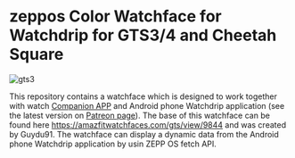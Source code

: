  # zeppos Color Watchface for Watchdrip for GTS3/4 and Cheetah Square
 ![gts3](https://user-images.githubusercontent.com/65983953/213257210-36a2e10a-d7d9-4d12-9ebe-da2fb0fab42e.png)

This repository contains a watchface which is designed to work together with watch <a href="https://github.com/bigdigital/zeppos_watchdrip_app">Companion APP</a>  and Android phone Watchdrip application (see the latest version on <a href="https://www.patreon.com/xdrip_miband">Patreon page</a>). The base of this watchface can be found here https://amazfitwatchfaces.com/gts/view/9844 and was created by Guydu91.
The watchface can display a dynamic data from the Android phone Watchdrip application by usin ZEPP OS fetch API.
